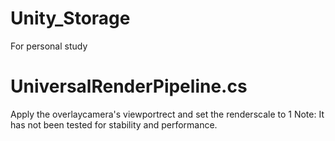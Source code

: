 # Unity_Storage
For personal study

# UniversalRenderPipeline.cs

  Apply the overlaycamera's viewportrect and set the renderscale to 1
  Note: It has not been tested for stability and performance.  
